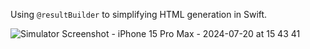 Using `@resultBuilder` to simplifying HTML generation in Swift.


![Simulator Screenshot - iPhone 15 Pro Max - 2024-07-20 at 15 43 41](https://github.com/user-attachments/assets/65fddf24-f12a-400a-b021-1578c453d1e2)
